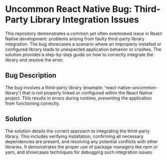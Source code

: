 # Uncommon React Native Bug: Third-Party Library Integration Issues

This repository demonstrates a common yet often overlooked issue in React Native development: problems arising from faulty third-party library integration.  The bug showcases a scenario where an improperly installed or configured library leads to unexpected application behavior or crashes.  The solution provides a step-by-step guide on how to correctly integrate the library and resolve the error.

## Bug Description

The bug involves a third-party library (example: 'react-native-uncommon-library') that is not properly linked or configured within the React Native project. This results in errors during runtime, preventing the application from functioning correctly.

## Solution

The solution details the correct approach to integrating the third-party library. This includes verifying installation, confirming all necessary dependencies are present, and resolving any potential conflicts with other libraries.  It demonstrates the proper use of package managers like npm or yarn, and showcases techniques for debugging such integration issues.